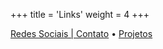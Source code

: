 +++
title = 'Links'
weight = 4
+++

<a href="linktree">Redes Sociais | Contato</a>
• 
<a href="https://github.com/pl4g?tab=repositories">Projetos</a>